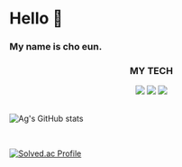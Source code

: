 <div align="center">
 <h1 align = "left"> Hello 👋 </h1>
 <h3 align="left"> My name is cho eun. </h3>
 <h3 align="center"> MY TECH </h3>
 <div align="center">
 <img src="https://img.shields.io/badge/Python-3776AB?style=flat&logo=Python&logoColor=white"/>
 <img src="https://img.shields.io/badge/C-A8B9CC?style=flat&logo=C&logoColor=white">
 <img src="https://img.shields.io/badge/Java-2C2255?style=flat&logo=eclipseide&logoColor=white">
</div>
</div>
<br>

![Ag's GitHub stats](https://github-readme-stats.vercel.app/api?username=ag-0224&show_icons=true&theme=tokyonight)

<br>

[![Solved.ac Profile](http://mazassumnida.wtf/api/v2/generate_badge?boj=choeun8339)](https://solved.ac/choeun8339/)

<br>